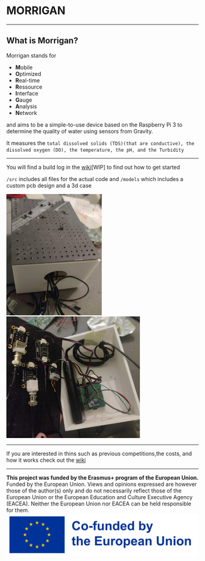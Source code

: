 # MORRIGAN
--- 
## What is Morrigan?

Morrigan stands for 
- **M**obile
- **O**ptimized
- **R**eal-time
- **R**essource 
- **I**nterface
- **G**auge
- **A**nalysis
- **N**etwork

and aims to be a simple-to-use device based on the Raspberry Pi 3 to determine the quality of water using sensors from Gravity.

It measures the `total dissolved solids (TDS)(that are conductive), the dissolved oxygen (DO), the temperature, the pH, and the Turbidity`

---
You will find a build log in the [wiki](https://github.com/Leonie-Winter/MORRIGAN/wiki/build_log)[WIP] to find out how to get started

`/src` includes all files for the actual code and `/models` which includes a custom pcb design and a 3d case

<img src="morrigan_closed.webp" alt="closed 3d shell" width="250"/> &nbsp;&nbsp;&nbsp;&nbsp;&nbsp;
<img src="morrigan_open.webp" alt="open box showing some pcbs" width="350"/>

--- 

If you are interested in thins such as previous competitions,the costs, and how it works check out the [wiki](https://github.com/Leonie-Winter/MORRIGAN/wiki/)




---

**This project was funded by the Erasmus+ program of the European Union.**
Funded by the European Union. Views and opinions expressed are however those of the author(s) only and do not necessarily reflect those of the European Union or the European Education and Culture Executive Agency (EACEA). Neither the European Union nor EACEA can be held responsible for them.
![co-funded by the european union logo](EN_Co-fundedbytheEU_RGB_POS.png)
